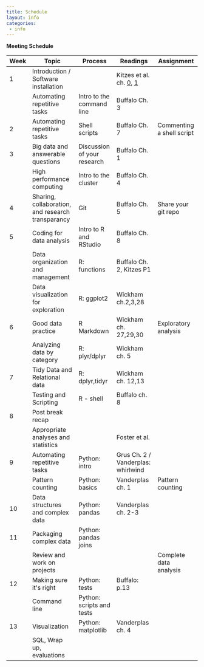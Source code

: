 ```yaml
---
title: Schedule
layout: info
categories:
 - info
---
```


**Meeting Schedule**

| Week | Topic   | Process  | Readings      | Assignment   |
| ---- | ------------ | ---------- | ------------- | ---- |
| 1   | Introduction / Software installation     | | Kitzes et al. ch. [0](https://www.practicereproducibleresearch.org/core-chapters/0-preface.html), [1](https://www.practicereproducibleresearch.org/core-chapters/1-intro.html)| |
|| Automating repetitive tasks | Intro to the command line | Buffalo Ch. 3 |                       |
| 2   | Automating repetitive tasks  | Shell scripts | Buffalo Ch. 7 | Commenting a shell script |
| 3   | Big data and answerable questions   | Discussion of your research  | Buffalo Ch. 1 |                           |
|      | High performance computing  | Intro to the cluster | Buffalo Ch. 4 ||
| 4   | Sharing, collaboration, and research transparancy | Git| Buffalo Ch. 5 | Share your git repo       |
| 5   | Coding for data analysis| Intro to R and RStudio| Buffalo Ch. 8 ||
|    | Data organization and management|R: functions|Buffalo Ch. 2, Kitzes P1||
||Data visualization for exploration| R: ggplot2| Wickham ch.2,3,28 | |
| 6    | Good data practice | R Markdown| Wickham ch. 27,29,30 |Exploratory analysis|
|| Analyzing data by category|R: plyr/dplyr | Wickham ch. 5 | |
| 7 | Tidy Data and Relational data|R: dplyr,tidyr| Wickham ch. 12,13
|    | Testing and Scripting|R - shell  | Buffalo ch. 8 |     |
| 8   | Post break recap
||Appropriate analyses and statistics      ||Foster et al.  |
| 9    | Automating repetitive tasks| Python: intro| Grus Ch. 2 / Vanderplas: whirlwind  |                              |
||Pattern counting |Python: basics|Vanderplas ch. 1|Pattern counting|
| 10   | Data structures and complex data| Python: pandas |Vanderplas ch. 2-3||
|11    | Packaging complex data| Python: pandas joins|||
|   | Review and work on projects| || Complete data analysis    |
| 12   | Making sure it's right   | Python: tests  | Buffalo: p.13              ||
|   | Command line   |  Python: scripts and tests                |              ||
| 13   | Visualization   | Python: matplotlib | Vanderplas ch. 4  ||
|   |SQL, Wrap up, evaluations  ||
